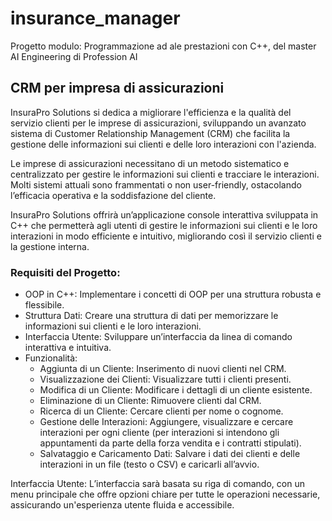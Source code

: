 # insurance_manager
Progetto modulo: Programmazione ad ale prestazioni con C++, del master AI Engineering di Profession AI

## CRM per impresa di assicurazioni
InsuraPro Solutions si dedica a migliorare l'efficienza e la qualità del servizio clienti per le imprese di assicurazioni, sviluppando un avanzato sistema di Customer Relationship Management (CRM) che facilita la gestione delle informazioni sui clienti e delle loro interazioni con l'azienda.

Le imprese di assicurazioni necessitano di un metodo sistematico e centralizzato per gestire le informazioni sui clienti e tracciare le interazioni. Molti sistemi attuali sono frammentati o non user-friendly, ostacolando l’efficacia operativa e la soddisfazione del cliente.

InsuraPro Solutions offrirà un’applicazione console interattiva sviluppata in C++ che permetterà agli utenti di gestire le informazioni sui clienti e le loro interazioni in modo efficiente e intuitivo, migliorando così il servizio clienti e la gestione interna.

### Requisiti del Progetto:
- OOP in C++: Implementare i concetti di OOP per una struttura robusta e flessibile.
- Struttura Dati: Creare una struttura di dati per memorizzare le informazioni sui clienti e le loro interazioni.
- Interfaccia Utente: Sviluppare un’interfaccia da linea di comando interattiva e intuitiva.
- Funzionalità:
  - Aggiunta di un Cliente: Inserimento di nuovi clienti nel CRM.
  - Visualizzazione dei Clienti: Visualizzare tutti i clienti presenti.
  - Modifica di un Cliente: Modificare i dettagli di un cliente esistente.
  - Eliminazione di un Cliente: Rimuovere clienti dal CRM.
  - Ricerca di un Cliente: Cercare clienti per nome o cognome.
  - Gestione delle Interazioni: Aggiungere, visualizzare e cercare interazioni per ogni cliente (per interazioni si intendono gli appuntamenti da parte della forza vendita e i contratti stipulati).
  - Salvataggio e Caricamento Dati: Salvare i dati dei clienti e delle interazioni in un file (testo o CSV) e caricarli all’avvio.

Interfaccia Utente: L’interfaccia sarà basata su riga di comando, con un menu principale che offre opzioni chiare per tutte le operazioni necessarie, assicurando un'esperienza utente fluida e accessibile.
